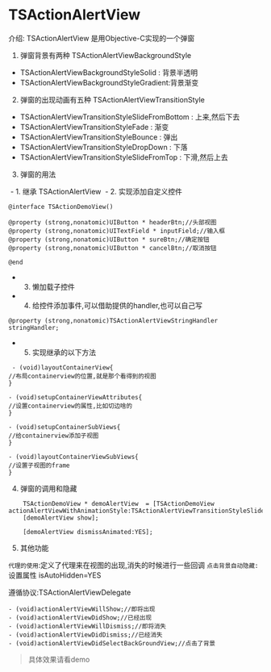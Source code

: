 # TSActionAlertView

介绍:  TSActionAlertView 是用Objective-C实现的一个弹窗

1. 弹窗背景有两种  TSActionAlertViewBackgroundStyle

- TSActionAlertViewBackgroundStyleSolid  : 背景半透明
- TSActionAlertViewBackgroundStyleGradient:背景渐变

2. 弹窗的出现动画有五种 TSActionAlertViewTransitionStyle
    
- TSActionAlertViewTransitionStyleSlideFromBottom : 上来,然后下去
- TSActionAlertViewTransitionStyleFade            : 渐变
- TSActionAlertViewTransitionStyleBounce          : 弹出
- TSActionAlertViewTransitionStyleDropDown        : 下落
- TSActionAlertViewTransitionStyleSlideFromTop    : 下滑,然后上去

3. 弹窗的用法

  - 1. 继承 TSActionAlertView
  - 2. 实现添加自定义控件
  
```
@interface TSActionDemoView()

@property (strong,nonatomic)UIButton * headerBtn;//头部视图
@property (strong,nonatomic)UITextField * inputField;//输入框
@property (strong,nonatomic)UIButton * sureBtn;//确定按钮
@property (strong,nonatomic)UIButton * cancelBtn;//取消按钮

@end
```
 - 3. 懒加载子控件
 - 4. 给控件添加事件,可以借助提供的handler,也可以自己写
 
 ```
 @property (strong,nonatomic)TSActionAlertViewStringHandler stringHandler;
 ```
 - 5. 实现继承的以下方法
 
 ```
  - (void)layoutContainerView{
 //布局containerview的位置,就是那个看得到的视图
 }
 
 - (void)setupContainerViewAttributes{
 //设置containerview的属性,比如切边啥的
 }
 
 - (void)setupContainerSubViews{
 //给containerview添加子视图
 }
 
 - (void)layoutContainerViewSubViews{
 //设置子视图的frame
 }
 ```
 
4. 弹窗的调用和隐藏
```
    TSActionDemoView * demoAlertView  = [TSActionDemoView actionAlertViewWithAnimationStyle:TSActionAlertViewTransitionStyleSlideFromTop];
    [demoAlertView show];
    
    [demoAlertView dismissAnimated:YES];
```

5. 其他功能

`代理的使用`:定义了代理来在视图的出现,消失的时候进行一些回调
`点击背景自动隐藏:` 设置属性 isAutoHidden=YES 

遵循协议:TSActionAlertViewDelegate

```
- (void)actionAlertViewWillShow;//即将出现
- (void)actionAlertViewDidShow;//已经出现
- (void)actionAlertViewWillDismiss;//即将消失
- (void)actionAlertViewDidDismiss;//已经消失
- (void)actionAlertViewDidSelectBackGroundView;//点击了背景
```

> 具体效果请看demo
